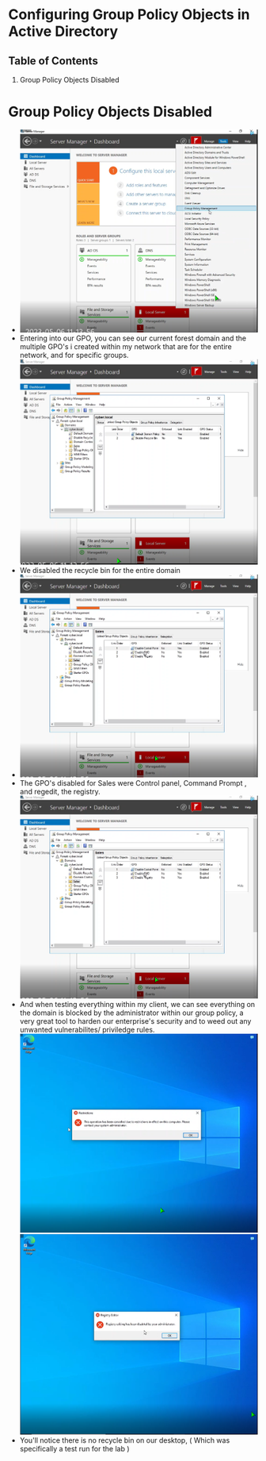 # Configuring Group Policy Objects in Active Directory
 ## Table of Contents
 1. Group Policy Objects Disabled

 # Group Policy Objects Disabled
 - ![Alt text](<Selecting GPO.png>)
- Entering into our GPO, you can see our current forest domain and the multiple GPO's i created within my network that are for the entire network, and for specific groups.
![Alt text](<assets/current linked GPOs.png>)
- We disabled the recycle bin for the entire domain
- ![Alt text](<assets/GPOs linked for sales.png>)
- The GPO's disabled for Sales were Control panel, Command Prompt , and regedit, the registry.
![Alt text](<assets/GPOs linked for sales.png>)
- And when testing everything within my client, we can see everything on the domain is blocked by the administrator within our group policy, a very great tool to harden our enterprise's security and to weed out any unwanted vulnerabilites/ priviledge rules.
![Alt text](<assets/Control Panel blocked.png>)
![Alt text](<assets/regedit disabled.png>)
- You'll notice there is no recycle bin on our desktop, ( Which was specifically a test run for the lab )
